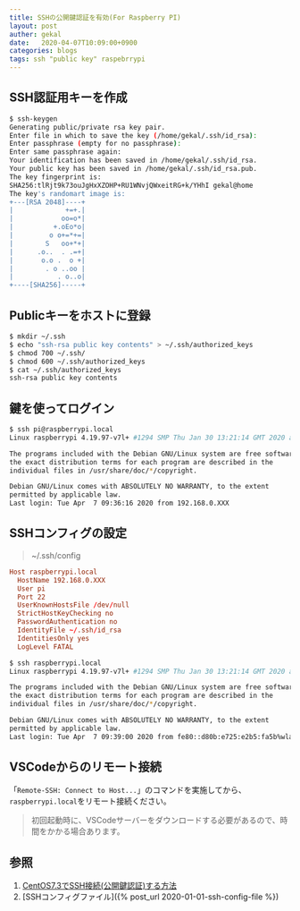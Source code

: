 ```yaml
---
title: SSHの公開鍵認証を有効(For Raspberry PI)
layout: post
auther: gekal
date:   2020-04-07T10:09:00+0900
categories: blogs
tags: ssh "public key" raspebrrypi
---
```


## SSH認証用キーを作成

```bash
$ ssh-keygen
Generating public/private rsa key pair.
Enter file in which to save the key (/home/gekal/.ssh/id_rsa):
Enter passphrase (empty for no passphrase):
Enter same passphrase again:
Your identification has been saved in /home/gekal/.ssh/id_rsa.
Your public key has been saved in /home/gekal/.ssh/id_rsa.pub.
The key fingerprint is:
SHA256:tlRjt9k73ouJgHxXZOHP+RU1WNvjQWxeitRG+k/YHhI gekal@home
The key's randomart image is:
+---[RSA 2048]----+
|             +=+.|
|            oo=o*|
|          +.oEo*o|
|         o o+=*+=|
|        S   oo+*+|
|      .o..  . .=+|
|       o.o .  o +|
|        . o ..oo |
|           . o..o|
+----[SHA256]-----+
```

## Publicキーをホストに登録

```bash
$ mkdir ~/.ssh
$ echo "ssh-rsa public key contents" > ~/.ssh/authorized_keys
$ chmod 700 ~/.ssh/
$ chmod 600 ~/.ssh/authorized_keys
$ cat ~/.ssh/authorized_keys
ssh-rsa public key contents
```

## 鍵を使ってログイン

```bash
$ ssh pi@raspberrypi.local
Linux raspberrypi 4.19.97-v7l+ #1294 SMP Thu Jan 30 13:21:14 GMT 2020 armv7l

The programs included with the Debian GNU/Linux system are free software;
the exact distribution terms for each program are described in the
individual files in /usr/share/doc/*/copyright.

Debian GNU/Linux comes with ABSOLUTELY NO WARRANTY, to the extent
permitted by applicable law.
Last login: Tue Apr  7 09:36:16 2020 from 192.168.0.XXX
```

## SSHコンフィグの設定

> ~/.ssh/config

```conf
Host raspberrypi.local
  HostName 192.168.0.XXX
  User pi
  Port 22
  UserKnownHostsFile /dev/null
  StrictHostKeyChecking no
  PasswordAuthentication no
  IdentityFile ~/.ssh/id_rsa
  IdentitiesOnly yes
  LogLevel FATAL
```

```bash
$ ssh raspberrypi.local
Linux raspberrypi 4.19.97-v7l+ #1294 SMP Thu Jan 30 13:21:14 GMT 2020 armv7l

The programs included with the Debian GNU/Linux system are free software;
the exact distribution terms for each program are described in the
individual files in /usr/share/doc/*/copyright.

Debian GNU/Linux comes with ABSOLUTELY NO WARRANTY, to the extent
permitted by applicable law.
Last login: Tue Apr  7 09:39:00 2020 from fe80::d80b:e725:e2b5:fa5b%wlan0
```

## VSCodeからのリモート接続

「`Remote-SSH: Connect to Host...`」のコマンドを実施してから、`raspberrypi.local`をリモート接続ください。

> 初回起動時に、VSCodeサーバーをダウンロードする必要があるので、時間をかかる場合あります。

## 参照

1. [CentOS7.3でSSH接続(公開鍵認証)する方法](https://qiita.com/uhooi/items/137de4578534c8e7e7f2)
2. [SSHコンフィグファイル]({% post_url 2020-01-01-ssh-config-file %})
